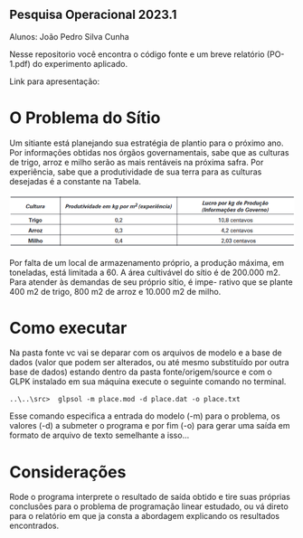 ## Pesquisa Operacional 2023.1

Alunos: João Pedro Silva Cunha

Nesse repositorio você encontra o código fonte e um breve relatório (PO-1.pdf) do experimento aplicado.

Link para apresentação:

# O Problema do Sítio

Um sitiante está planejando sua estratégia de plantio para o próximo ano. Por informações obtidas nos
órgãos governamentais, sabe que as culturas de trigo, arroz e milho serão as mais rentáveis na próxima
safra. Por experiência, sabe que a produtividade de sua terra para as culturas desejadas é a constante na
Tabela.

![tabela](./public/tabela.png)

Por falta de um local de armazenamento próprio, a produção máxima, em toneladas, está limitada
a 60. A área cultivável do sítio é de 200.000 m2. Para atender às demandas de seu próprio sítio, é impe-
rativo que se plante 400 m2 de trigo, 800 m2 de arroz e 10.000 m2 de milho.

# Como executar

Na pasta fonte vc vai se deparar com os arquivos de modelo e a base de dados (valor que podem ser alterados, ou até mesmo substituído por outra base de dados) estando dentro da pasta fonte/origem/source e com o GLPK instalado em sua máquina execute o seguinte comando no terminal.

```
..\..\src>  glpsol -m place.mod -d place.dat -o place.txt

```

Esse comando especifica a entrada do modelo (-m) para o problema, os valores (-d) a submeter o programa e por fim (-o) para gerar uma saída em formato de arquivo de texto semelhante a isso...

# Considerações

Rode o programa interprete o resultado de saída obtido e tire suas próprias conclusões para o problema de programação linear estudado, ou vá direto para o relatório em que ja consta a abordagem explicando os resultados encontrados.